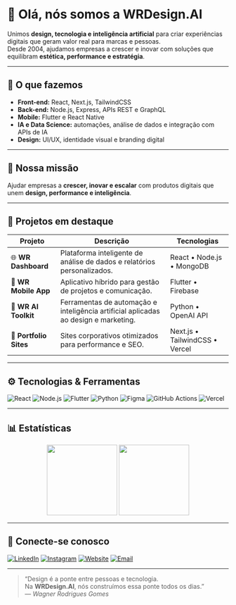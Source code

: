 # 👋 Olá, nós somos a **WRDesign.AI**

Unimos **design, tecnologia e inteligência artificial** para criar experiências digitais que geram valor real para marcas e pessoas.  
Desde 2004, ajudamos empresas a crescer e inovar com soluções que equilibram **estética, performance e estratégia**.

---

## 🚀 O que fazemos
- **Front-end:** React, Next.js, TailwindCSS  
- **Back-end:** Node.js, Express, APIs REST e GraphQL  
- **Mobile:** Flutter e React Native  
- **IA e Data Science:** automações, análise de dados e integração com APIs de IA  
- **Design:** UI/UX, identidade visual e branding digital  

---

## 🎯 Nossa missão
Ajudar empresas a **crescer, inovar e escalar** com produtos digitais que unem **design, performance e inteligência**.

---

## 💼 Projetos em destaque

| Projeto | Descrição | Tecnologias |
|----------|------------|-------------|
| 🌐 **WR Dashboard** | Plataforma inteligente de análise de dados e relatórios personalizados. | React • Node.js • MongoDB |
| 📱 **WR Mobile App** | Aplicativo híbrido para gestão de projetos e comunicação. | Flutter • Firebase |
| 🤖 **WR AI Toolkit** | Ferramentas de automação e inteligência artificial aplicadas ao design e marketing. | Python • OpenAI API |
| 💼 **Portfolio Sites** | Sites corporativos otimizados para performance e SEO. | Next.js • TailwindCSS • Vercel |

---

## ⚙️ Tecnologias & Ferramentas

![React](https://img.shields.io/badge/React-20232A?style=for-the-badge&logo=react&logoColor=61DAFB)
![Node.js](https://img.shields.io/badge/Node.js-43853D?style=for-the-badge&logo=node-dot-js&logoColor=white)
![Flutter](https://img.shields.io/badge/Flutter-02569B?style=for-the-badge&logo=flutter&logoColor=white)
![Python](https://img.shields.io/badge/Python-3776AB?style=for-the-badge&logo=python&logoColor=white)
![Figma](https://img.shields.io/badge/Figma-F24E1E?style=for-the-badge&logo=figma&logoColor=white)
![GitHub Actions](https://img.shields.io/badge/GitHub_Actions-2088FF?style=for-the-badge&logo=github-actions&logoColor=white)
![Vercel](https://img.shields.io/badge/Vercel-000000?style=for-the-badge&logo=vercel&logoColor=white)

---

## 📊 Estatísticas

<div align="center">
  <img src="https://github-readme-stats.vercel.app/api?username=wrdesignai&show_icons=true&theme=radical" height="160px" />
  <img src="https://github-readme-streak-stats.herokuapp.com/?user=wrdesignai&theme=radical" height="160px" />
</div>

---

## 🤝 Conecte-se conosco  

[![LinkedIn](https://img.shields.io/badge/LinkedIn-Wagner%20Rodrigues%20Gomes-blue?style=for-the-badge&logo=linkedin)](https://www.linkedin.com/in/wagner-rodrigues-gomes-109157312/)
[![Instagram](https://img.shields.io/badge/Instagram-@wrdesign.ai-E4405F?style=for-the-badge&logo=instagram&logoColor=white)](https://www.instagram.com/wrdesign.ai/)
[![Website](https://img.shields.io/badge/Website-wrdesign.com.br-1E1E1E?style=for-the-badge&logo=google-chrome)](https://www.wrdesign.com.br)
[![Email](https://img.shields.io/badge/Email-contato@wrdesign.com.br-D14836?style=for-the-badge&logo=gmail&logoColor=white)](mailto:contato@wrdesign.com.br)

---

> “Design é a ponte entre pessoas e tecnologia.  
> Na **WRDesign.AI**, nós construímos essa ponte todos os dias.”  
> — *Wagner Rodrigues Gomes*
